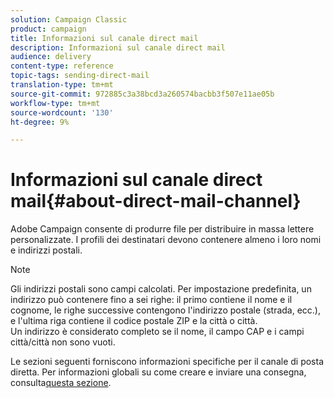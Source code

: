 ```yaml
---
solution: Campaign Classic
product: campaign
title: Informazioni sul canale direct mail
description: Informazioni sul canale direct mail
audience: delivery
content-type: reference
topic-tags: sending-direct-mail
translation-type: tm+mt
source-git-commit: 972885c3a38bcd3a260574bacbb3f507e11ae05b
workflow-type: tm+mt
source-wordcount: '130'
ht-degree: 9%

---
```



# Informazioni sul canale direct mail{#about-direct-mail-channel}

 Adobe Campaign consente di produrre file per distribuire in massa lettere personalizzate. I profili dei destinatari devono contenere almeno i loro nomi e indirizzi postali.

>[!NOTE]
>
>Gli indirizzi postali sono campi calcolati. Per impostazione predefinita, un indirizzo può contenere fino a sei righe: il primo contiene il nome e il cognome, le righe successive contengono l&#39;indirizzo postale (strada, ecc.), e l&#39;ultima riga contiene il codice postale ZIP e la città o città.\
>Un indirizzo è considerato completo se il nome, il campo CAP e i campi città/città non sono vuoti.

Le sezioni seguenti forniscono informazioni specifiche per il canale di posta diretta. Per informazioni globali su come creare e inviare una consegna, consulta[questa sezione](../../delivery/using/steps-about-delivery-creation-steps.md).
